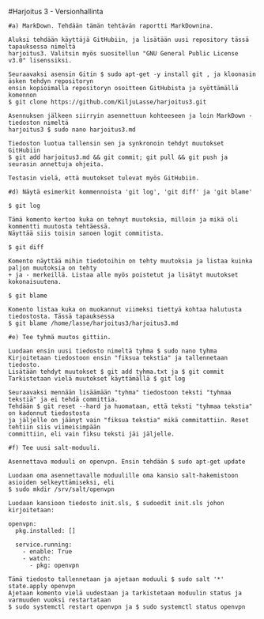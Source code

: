 #Harjoitus 3 - Versionhallinta

	#a) MarkDown. Tehdään tämän tehtävän raportti MarkDownina.

	Aluksi tehdään käyttäjä GitHubiin, ja lisätään uusi repository tässä tapauksessa nimeltä
	harjoitus3. Valitsin myös suositellun "GNU General Public License v3.0" lisenssiksi.

	Seuraavaksi asensin Gitin $ sudo apt-get -y install git , ja kloonasin äsken tehdyn repositoryn
	ensin kopioimalla repositoryn osoitteen GitHubista ja syöttämällä komennon 
	$ git clone https://github.com/KiljuLasse/harjoitus3.git

	Asennuksen jälkeen siirryin asennettuun kohteeseen ja loin MarkDown -tiedoston nimeltä
	harjoitus3 $ sudo nano harjoitus3.md

	Tiedoston luotua tallensin sen ja synkronoin tehdyt muutokset GitHubiin
	$ git add harjoitus3.md && git commit; git pull && git push ja seurasin annettuja ohjeita.

	Testasin vielä, että muutokset tulevat myös GitHubiin.

	#d) Näytä esimerkit kommennoista 'git log', 'git diff' ja 'git blame'

	$ git log

	Tämä komento kertoo kuka on tehnyt muutoksia, milloin ja mikä oli kommentti muutosta tehtäessä.
	Näyttää siis toisin sanoen logit commitista.

	$ git diff

	Komento näyttää mihin tiedotoihin on tehty muutoksia ja listaa kuinka paljon muutoksia on tehty
	+ ja - merkeillä. Listaa alle myös poistetut ja lisätyt muutokset kokonaisuutena.

	$ git blame

	Komento listaa kuka on muokannut viimeksi tiettyä kohtaa halutusta tiedostosta. Tässä tapauksessa
	$ git blame /home/lasse/harjoitus3/harjoitus3.md

	#e) Tee tyhmä muutos gittiin.

	Luodaan ensin uusi tiedosto nimeltä tyhma $ sudo nano tyhma
	Kirjoitetaan tiedostoon ensin "fiksua tekstia" ja tallennetaan tiedosto.
	Lisätään tehdyt muutokset $ git add tyhma.txt ja $ git commit
	Tarkistetaan vielä muutokset käyttämällä $ git log

	Seuraavaksi mennään lisäämään "tyhma" tiedostoon teksti "tyhmaa tekstiä" ja ei tehdä committia.
	Tehdään $ git reset --hard ja huomataan, että teksti "tyhmaa tekstia" on kadonnut tiedostosta
	ja jäljelle on jäänyt vain "fiksua tekstia" mikä commitattiin. Reset tehtiin siis viimeisimpään
	committiin, eli vain fiksu teksti jäi jäljelle.

	#f) Tee uusi salt-moduuli.

	Asennettava moduuli on openvpn. Ensin tehdään $ sudo apt-get update

	Luodaan oma asennettavalle moduulille oma kansio salt-hakemistoon asioiden selkeyttämiseksi, eli
	$ sudo mkdir /srv/salt/openvpn

	Luodaan kansioon tiedosto init.sls, $ sudoedit init.sls johon kirjoitetaan:

	openvpn:
	  pkg.installed: []

	  service.running:
	    - enable: True
	    - watch:
	      - pkg: openvpn

	Tämä tiedosto tallennetaan ja ajetaan moduuli $ sudo salt '*' state.apply openvpn
	Ajetaan komento vielä uudestaan ja tarkistetaan moduulin status ja varmuuden vuoksi restartataan
	$ sudo systemctl restart openvpn ja $ sudo systemctl status openvpn
